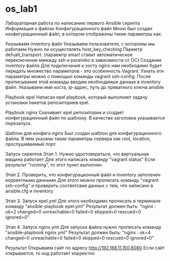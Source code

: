 # os_lab1
Лабораторная работа по написанию первого Ansible скрипта
Информация о файлах
Конфигурационного файл
Мною был создан конфигурационный файл, в котором отображены такие параметры как:

Указываем inventory файл
Указываем пользователя, с которомы мы работаем
Нужно ли осуществлять host_key_checking
Парметр defualt_transport. (параемтр smart ставит автоматическое переключение ммежду ssh и paramiko в зависимости от ОС)
Создание inventory файла
Для подключения к хосту nginx нам необходимо будет передать множество параметров - это особенность Vagrant. Узнать эти параметры можно с помощью команды vagrant ssh-config. После прописывания этой команды вводим необходимые данные в inventory файл. Указываем имя хоста, ip-адрес, путь до приватного ключа ansible

Playbook epel
Написан epel playbook, который выполняет задачу установки пакетов репозиториев epel.

Playbook nginx
Скачивает epel репозитории и создает конфигурационный файл по шаблону. В качестве заголовка указывается перезапуск.

Шаблон для конфига nginx
Был создан шаблон для конфигурационного файла. В нем указаны такие параметры сервера как root, location, прослушиваемый порт.

Запуск скриптов
Этап 1. Нужно удостовериться, что виртуальная мащина работает
Для этого написать команду "vagrant status" Если результат "running", то этот пункт выполнен

Этап 2. Проверить, что конфигурационный файл и inventory заполенен корректными данными
Для этого можно прописать команду "vagrant ssh-config" и проверить соответсвие данных с тем, что написано в ansible.cfg и inventory

Этап 3. Запуск epel.yml
Для этого необходимо прописать в терминале команду "ansible-playbook epel.yml" Результат должен быть: "nginx : ok=2 changed=0 unreachable=0 failed=0 skipped=0 rescued=0 ignored=0"

Этап 4. Запуск nginx.yml
Для запуска файла нужно прописать команду "ansible-playbook nginx.yml" Результат должен быть: "nginx : ok=4 changed=0 unreachable=0 failed=0 skipped=0 rescued=0 ignored=0"

Результат
Открываем сайт по адресу http://192.168.11.150:8080 Если сайт открывается, то код работает корректно
